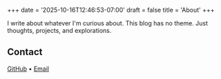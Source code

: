 +++
date = '2025-10-16T12:46:53-07:00'
draft = false
title = 'About'
+++

I write about whatever I'm curious about.
This blog has no theme. Just thoughts, projects, and explorations.

## Contact

[GitHub](https://github.com/dhmnr) • [Email](mailto:mail@dhmnr.sh)